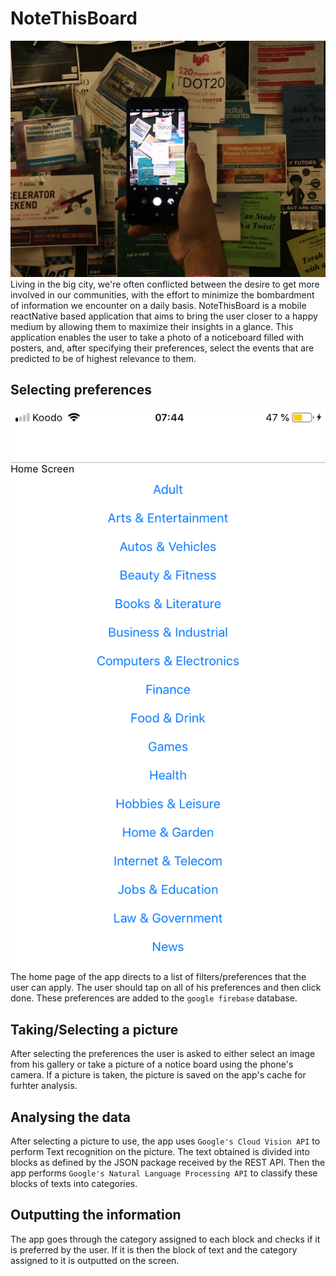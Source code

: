 # NoteThisBoard
![alt text](https://github.com/gmin7/uhacks2019/blob/master/photos/thumbnail.JPG)
Living in the big city, we're often conflicted between the desire to get more involved in our communities, with the effort to minimize the bombardment of information we encounter on a daily basis. NoteThisBoard is a mobile reactNative based application that aims to bring the user closer to a happy medium by allowing them to maximize their insights in a glance. This application enables the user to take a photo of a noticeboard filled with posters, and, after specifying their preferences, select the events that are predicted to be of highest relevance to them.

## Selecting preferences
![alt text](https://github.com/gmin7/uhacks2019/blob/master/photos/prefs.PNG)
The home page of the app directs to a list of filters/preferences that the user can apply. The user should tap on all of his preferences and then click done. These preferences are added to the `google firebase` database.

## Taking/Selecting a picture
After selecting the preferences the user is asked to either select an image from his gallery or take a picture of a notice board using the phone's camera. If a picture is taken, the picture is saved on the app's cache for furhter analysis.


## Analysing the data
After selecting a picture to use, the app uses `Google's Cloud Vision API` to perform Text recognition on the picture. The text obtained is divided into blocks as defined by the JSON package received by the REST API. Then the app performs `Google's Natural Language Processing API` to classify these blocks of texts into categories.

## Outputting the information
The app goes through the category assigned to each block and checks if it is preferred by the user. If it is then the block of text and the category assigned to it is outputted on the screen.

